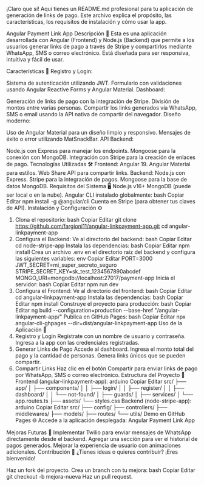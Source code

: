 
¡Claro que sí! Aquí tienes un README.md profesional para tu aplicación de generación de links de pago. Este archivo explica el propósito, las características, los requisitos de instalación y cómo usar la app.

Angular Payment Link App
Descripción 📖
Esta es una aplicación desarrollada con Angular (Frontend) y Node.js (Backend) que permite a los usuarios generar links de pago a través de Stripe y compartirlos mediante WhatsApp, SMS o correo electrónico. Está diseñada para ser responsiva, intuitiva y fácil de usar.

Características 🚀
Registro y Login:

Sistema de autenticación utilizando JWT.
Formulario con validaciones usando Angular Reactive Forms y Angular Material.
Dashboard:

Generación de links de pago con la integración de Stripe.
División de montos entre varias personas.
Compartir los links generados vía WhatsApp, SMS o email usando la API nativa de compartir del navegador.
Diseño moderno:

Uso de Angular Material para un diseño limpio y responsivo.
Mensajes de éxito o error utilizando MatSnackBar.
API Backend:

Node.js con Express para manejar los endpoints.
Mongoose para la conexión con MongoDB.
Integración con Stripe para la creación de enlaces de pago.
Tecnologías Utilizadas 🛠️
Frontend:
Angular 19.
Angular Material para estilos.
Web Share API para compartir links.
Backend:
Node.js con Express.
Stripe para la integración de pagos.
Mongoose para la base de datos MongoDB.
Requisitos del Sistema 🖥️
Node.js v16+
MongoDB (puede ser local o en la nube).
Angular CLI instalado globalmente:
bash
Copiar
Editar
npm install -g @angular/cli
Cuenta en Stripe (para obtener tus claves de API).
Instalación y Configuración ⚙️
1. Clona el repositorio:
bash
Copiar
Editar
git clone https://github.com/fargioni11/angular-linkpayment-app.git
cd angular-linkpayment-app
2. Configura el Backend:
Ve al directorio del backend:
bash
Copiar
Editar
cd node-stripe-app
Instala las dependencias:
bash
Copiar
Editar
npm install
Crea un archivo .env en el directorio raíz del backend y configura las siguientes variables:
env
Copiar
Editar
PORT=3000
JWT_SECRET=mi_super_secreto_seguro
STRIPE_SECRET_KEY=sk_test_1234567890abcdef
MONGO_URI=mongodb://localhost:27017/payment-app
Inicia el servidor:
bash
Copiar
Editar
npm run dev
3. Configura el Frontend:
Ve al directorio del frontend:
bash
Copiar
Editar
cd angular-linkpayment-app
Instala las dependencias:
bash
Copiar
Editar
npm install
Construye el proyecto para producción:
bash
Copiar
Editar
ng build --configuration=production --base-href "/angular-linkpayment-app/"
Publica en GitHub Pages:
bash
Copiar
Editar
npx angular-cli-ghpages --dir=dist/angular-linkpayment-app
Uso de la Aplicación 📱
1. Registro y Login
Regístrate con un nombre de usuario y contraseña.
Ingresa a la app con las credenciales registradas.
2. Generar Links de Pago
Accede al dashboard.
Ingresa el monto total del pago y la cantidad de personas.
Genera links únicos que se pueden compartir.
3. Compartir Links
Haz clic en el botón Compartir para enviar links de pago por WhatsApp, SMS o correo electrónico.
Estructura del Proyecto 📂
Frontend (angular-linkpayment-app):
arduino
Copiar
Editar
src/
├── app/
│   ├── components/
│   │   ├── login/
│   │   ├── register/
│   │   ├── dashboard/
│   │   └── not-found/
│   ├── guards/
│   ├── services/
│   └── app.routes.ts
├── assets/
└── styles.css
Backend (node-stripe-app):
arduino
Copiar
Editar
src/
├── config/
├── controllers/
├── middlewares/
├── models/
├── routes/
└── utils/
Demo en GitHub Pages 🌐
Accede a la aplicación desplegada:
Angular Payment Link App

Mejoras Futuras 🚀
Implementar Twilio para enviar mensajes de WhatsApp directamente desde el backend.
Agregar una sección para ver el historial de pagos generados.
Mejorar la experiencia de usuario con animaciones adicionales.
Contribución 🤝
¿Tienes ideas o quieres contribuir? ¡Eres bienvenido!

Haz un fork del proyecto.
Crea un branch con tu mejora:
bash
Copiar
Editar
git checkout -b mejora-nueva
Haz un pull request.
